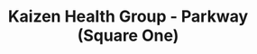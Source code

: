 ---
title: "Kaizen Health Group - Parkway (Square One)"
url: /mississauga/kaizen-health-group-parkway-square-one/
shop: Massage
---